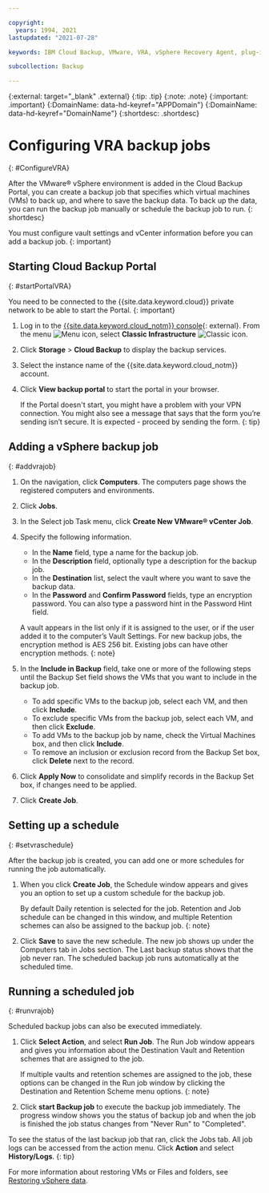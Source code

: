```yaml
---

copyright:
  years: 1994, 2021
lastupdated: "2021-07-28"

keywords: IBM Cloud Backup, VMware, VRA, vSphere Recovery Agent, plug-in, plugin, EVault, Carbonite, vSphere

subcollection: Backup

---
```

{:external: target="_blank" .external}
{:tip: .tip}
{:note: .note}
{:important: .important}
{:DomainName: data-hd-keyref="APPDomain"}
{:DomainName: data-hd-keyref="DomainName"}
{:shortdesc: .shortdesc}

# Configuring VRA backup jobs
{: #ConfigureVRA}

After the VMware&reg; vSphere environment is added in the Cloud Backup Portal, you can create a backup job that specifies which virtual machines (VMs) to back up, and where to save the backup data. To back up the data, you can run the backup job manually or schedule the backup job to run.
{: shortdesc}

You must configure vault settings and vCenter information before you can add a backup job.
{: important}

## Starting Cloud Backup Portal
{: #startPortalVRA}

You need to be connected to the {{site.data.keyword.cloud}} private network to be able to start the Portal.
{: important}

1. Log in to the [{{site.data.keyword.cloud_notm}} console](https://{DomainName}){: external}. From the menu ![Menu icon](../icons/icon_hamburger.svg "Menu"), select **Classic Infrastructure** ![Classic icon](../icons/classic.svg "Classic").
2. Click **Storage** > **Cloud Backup** to display the backup services.
3. Select the instance name of the {{site.data.keyword.cloud_notm}} account.
4. Click **View backup portal** to start the portal in your browser.

   If the Portal doesn't start, you might have a problem with your VPN connection. You might also see a message that says that the form you’re sending isn’t secure. It is expected - proceed by sending the form.
   {: tip}

## Adding a vSphere backup job
{: #addvrajob}

1. On the navigation, click **Computers**. The computers page shows the registered computers and environments.
2. Click **Jobs**.
3. In the Select job Task menu, click **Create New VMware&reg; vCenter Job**.
4. Specify the following information.
   * In the **Name** field, type a name for the backup job.
   * In the **Description** field, optionally type a description for the backup job.
   * In the **Destination** list, select the vault where you want to save the backup data.
   * In the **Password** and **Confirm Password** fields, type an encryption password. You can also type a password hint in the Password Hint field.

   A vault appears in the list only if it is assigned to the user, or if the user added it to the computer’s Vault Settings.
   For new backup jobs, the encryption method is AES 256 bit. Existing jobs can have other encryption methods.
   {: note}

5.	In the **Include in Backup** field, take one or more of the following steps until the Backup Set field shows the VMs that you want to include in the backup job.
    * To add specific VMs to the backup job, select each VM, and then click **Include**.
    * To exclude specific VMs from the backup job, select each VM, and then click **Exclude**.
    * To add VMs to the backup job by name, check the Virtual Machines box, and then click **Include**.
    * To remove an inclusion or exclusion record from the Backup Set box, click **Delete** next to the record.

6. Click **Apply Now** to consolidate and simplify records in the Backup Set box, if changes need to be applied.
7. Click **Create Job**.

## Setting up a schedule
{: #setvraschedule}

After the backup job is created, you can add one or more schedules for running the job automatically.

1. When you click **Create Job**, the Schedule window appears and gives you an option to set up a custom schedule for the backup job.

   By default Daily retention is selected for the job. Retention and Job schedule can be changed in this window, and multiple Retention schemes can also be assigned to the backup job.
   {: note}

2. Click **Save** to save the new schedule. The new job shows up under the Computers tab in Jobs section. The Last backup status shows that the job never ran. The scheduled backup job runs automatically at the scheduled time.

## Running a scheduled job
{: #runvrajob}

Scheduled backup jobs can also be executed immediately.

1. Click **Select Action**, and select **Run Job**. The Run Job window appears and gives you information about the Destination Vault and Retention schemes that are assigned to the job.

   If multiple vaults and retention schemes are assigned to the job, these options can be changed in the Run job window by clicking the Destination and Retention Scheme menu options.
   {: note}

2. Click **start Backup job** to execute the backup job immediately. The progress window shows you the status of backup job and when the job is finished the job status changes from "Never Run" to "Completed".

To see the status of the last backup job that ran, click the Jobs tab. All job logs can be accessed from the action menu. Click **Action** and select **History/Logs**.
{: tip}

For more information about restoring VMs or Files and folders, see [Restoring vSphere data](/docs/Backup?topic=Backup-VRARestore#VRARestore).
